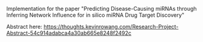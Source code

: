 Implementation for the paper "Predicting Disease-Causing miRNAs through Inferring Network Influence for in silico miRNA Drug Target Discovery"

Abstract here: https://thoughts.kevinrowang.com/Research-Project-Abstract-54c914adabca4a30ab665e8248f2492c

